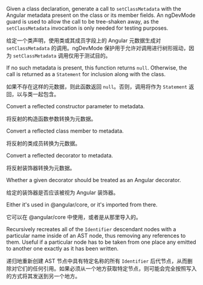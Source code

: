 Given a class declaration, generate a call to `setClassMetadata` with the Angular metadata
present on the class or its member fields. An ngDevMode guard is used to allow the call to be
tree-shaken away, as the `setClassMetadata` invocation is only needed for testing purposes.

给定一个类声明，使用类或其成员字段上的 Angular 元数据生成对 `setClassMetadata` 的调用。ngDevMode
保护用于允许对调用进行树形摇动，因为 `setClassMetadata` 调用仅用于测试目的。

If no such metadata is present, this function returns `null`. Otherwise, the call is returned
as a `Statement` for inclusion along with the class.

如果不存在这样的元数据，则此函数返回 `null`。否则，调用将作为 `Statement` 返回，以与类一起包含。

Convert a reflected constructor parameter to metadata.

将反射的构造函数参数转换为元数据。

Convert a reflected class member to metadata.

将反射的类成员转换为元数据。

Convert a reflected decorator to metadata.

将反射装饰器转换为元数据。

Whether a given decorator should be treated as an Angular decorator.

给定的装饰器是否应该被视为 Angular 装饰器。

Either it's used in &commat;angular/core, or it's imported from there.

它可以在 &commat;angular/core 中使用，或者是从那里导入的。

Recursively recreates all of the `Identifier` descendant nodes with a particular name inside
of an AST node, thus removing any references to them. Useful if a particular node has to be
taken from one place any emitted to another one exactly as it has been written.

递归地重新创建 AST 节点中具有特定名称的所有 `Identifier`
后代节点，从而删除对它们的任何引用。如果必须从一个地方获取特定节点，则可能会完全按照写入的方式将其发送到另一个地方。
